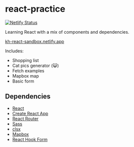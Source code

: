 # react-practice

[![Netlify Status](https://api.netlify.com/api/v1/badges/50b19367-6a2c-4b69-9e86-121724116adf/deploy-status)](https://app.netlify.com/sites/kh-react-sandbox/deploys)

Learning React with a mix of components and dependencies.

[kh-react-sandbox.netlify.app](https://kh-react-sandbox.netlify.app/)

Includes:
- Shopping list
- Cat pics generator (😺)
- Fetch examples
- Mapbox map
- Basic form

## Dependencies
- [React](https://reactjs.org/)
- [Create React App](https://create-react-app.dev)
- [React Router](https://reactrouterdotcom.fly.dev/)
- [Sass](https://sass-lang.com/)
- [clsx](https://www.npmjs.com/package/clsx)
- [Mapbox](https://www.mapbox.com/)
- [React Hook Form](https://react-hook-form.com/)
